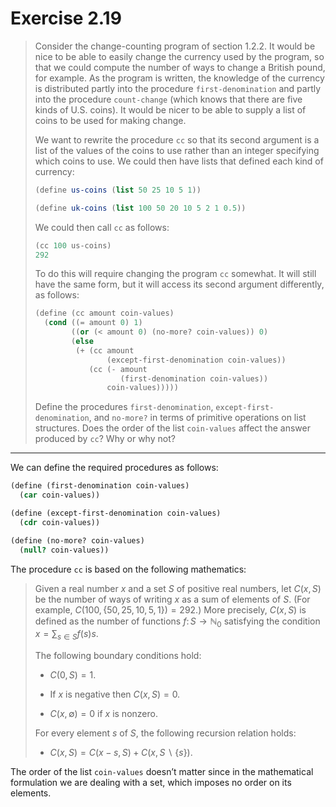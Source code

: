 # Exercise 2.19

> Consider the change-counting program of section 1.2.2.
> It would be nice to be able to easily change the currency used by the program, so that we could compute the number of ways to change a British pound, for example.
> As the program is written, the knowledge of the currency is distributed partly into the procedure `first-denomination` and partly into the procedure `count-change` (which knows that there are five kinds of U.S. coins).
> It would be nicer to be able to supply a list of coins to be used for making change.
>
> We want to rewrite the procedure `cc` so that its second argument is a list of the values of the coins to use rather than an integer specifying which coins to use.
> We could then have lists that defined each kind of currency:
> ```scheme
> (define us-coins (list 50 25 10 5 1))
>
> (define uk-coins (list 100 50 20 10 5 2 1 0.5))
> ```
> We could then call `cc` as follows:
> ```scheme
> (cc 100 us-coins)
> 292
> ```
> To do this will require changing the program `cc` somewhat.
> It will still have the same form, but it will access its second argument differently, as follows:
> ```scheme
> (define (cc amount coin-values)
>   (cond ((= amount 0) 1)
>         ((or (< amount 0) (no-more? coin-values)) 0)
>         (else
>          (+ (cc amount
>                 (except-first-denomination coin-values))
>             (cc (- amount
>                    (first-denomination coin-values))
>                 coin-values)))))
> ```
> Define the procedures `first-denomination`, `except-first-denomination`, and `no-more?` in terms of primitive operations on list structures.
> Does the order of the list `coin-values` affect the answer produced by `cc`?
> Why or why not?

---

We can define the required procedures as follows:
```scheme
(define (first-denomination coin-values)
  (car coin-values))

(define (except-first-denomination coin-values)
  (cdr coin-values))

(define (no-more? coin-values)
  (null? coin-values))
```

The procedure `cc` is based on the following mathematics:

> Given a real number $x$ and a set $S$ of positive real numbers, let $C(x, S)$ be the number of ways of writing $x$ as a sum of elements of $S$.
  (For example, $C(100, \{ 50, 25, 10, 5, 1 \}) = 292$.)
> More precisely, $C(x, S)$ is defined as the number of functions $f \colon S \to ℕ_0$ satisfying the condition $x = \sum_{s ∈ S} f(s) s$.
>
> The following boundary conditions hold:
>
> - $C(0, S) = 1$.
>
> - If $x$ is negative then $C(x, S) = 0$.
>
> - $C(x, ∅) = 0$ if $x$ is nonzero.
>
> For every element $s$ of $S$, the following recursion relation holds:
>
> - $C(x, S) = C(x - s, S) + C(x, S ∖ \{ s \})$.

The order of the list `coin-values` doesn’t matter since in the mathematical formulation we are dealing with a set, which imposes no order on its elements.
